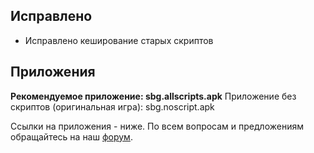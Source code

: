 ## Исправлено

- Исправлено кеширование старых скриптов

## Приложения

**Рекомендуемое приложение: __sbg.allscripts.apk__**
Приложение без скриптов (оригинальная игра): sbg.noscript.apk

Ссылки на приложения - ниже.
По всем вопросам и предложениям обращайтесь на наш [форум](https://t.me/sbg_forum/36282).
